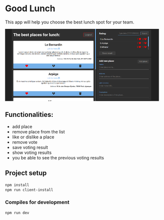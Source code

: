 # Good Lunch
This app will help you choose the best lunch spot for your team.

![Photo](screen.png)

## Functionalities:

- add place
- remove place from the list
- like or dislike a place
- remove vote
- save voting result
- show voting results
- you be able to see the previous voting results

## Project setup
```
npm install
npm run client-install
```

### Compiles for development
```
npm run dev
```

